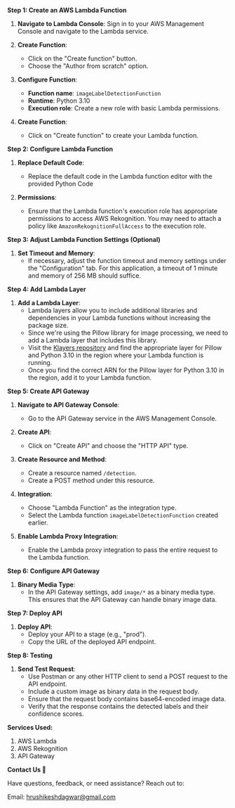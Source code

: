 **Step 1: Create an AWS Lambda Function**

1. **Navigate to Lambda Console**: Sign in to your AWS Management Console and navigate to the Lambda service.

2. **Create Function**:
   - Click on the "Create function" button.
   - Choose the "Author from scratch" option.

3. **Configure Function**:
   - **Function name**: `imageLabelDetectionFunction`
   - **Runtime**: Python 3.10
   - **Execution role**: Create a new role with basic Lambda permissions.

4. **Create Function**:
   - Click on "Create function" to create your Lambda function.

**Step 2: Configure Lambda Function**

1. **Replace Default Code**:
   - Replace the default code in the Lambda function editor with the provided Python Code

2. **Permissions**:
   - Ensure that the Lambda function's execution role has appropriate permissions to access AWS Rekognition. You may need to attach a policy like `AmazonRekognitionFullAccess` to the execution role.

**Step 3: Adjust Lambda Function Settings (Optional)**

1. **Set Timeout and Memory**:
   - If necessary, adjust the function timeout and memory settings under the "Configuration" tab. For this application, a timeout of 1 minute and memory of 256 MB should suffice.

**Step 4: Add Lambda Layer**

1. **Add a Lambda Layer**:
   - Lambda layers allow you to include additional libraries and dependencies in your Lambda functions without increasing the package size.
   - Since we're using the Pillow library for image processing, we need to add a Lambda layer that includes this library.
   - Visit the [Klayers repository](https://github.com/keithrozario/Klayers) and find the appropriate layer for Pillow and Python 3.10 in the region where your Lambda function is running.
   - Once you find the correct ARN for the Pillow layer for Python 3.10 in the region, add it to your Lambda function.

**Step 5: Create API Gateway**

1. **Navigate to API Gateway Console**:
   - Go to the API Gateway service in the AWS Management Console.

2. **Create API**:
   - Click on "Create API" and choose the "HTTP API" type.

3. **Create Resource and Method**:
   - Create a resource named `/detection`.
   - Create a POST method under this resource.

4. **Integration**:
   - Choose "Lambda Function" as the integration type.
   - Select the Lambda function `imageLabelDetectionFunction` created earlier.

5. **Enable Lambda Proxy Integration**:
   - Enable the Lambda proxy integration to pass the entire request to the Lambda function.

**Step 6: Configure API Gateway**

1. **Binary Media Type**:
   - In the API Gateway settings, add `image/*` as a binary media type. This ensures that the API Gateway can handle binary image data.

**Step 7: Deploy API**

1. **Deploy API**:
   - Deploy your API to a stage (e.g., "prod").
   - Copy the URL of the deployed API endpoint.

**Step 8: Testing**

1. **Send Test Request**:
   - Use Postman or any other HTTP client to send a POST request to the API endpoint.
   - Include a custom image as binary data in the request body.
   - Ensure that the request body contains base64-encoded image data.
   - Verify that the response contains the detected labels and their confidence scores.

**Services Used:**
1. AWS Lambda
2. AWS Rekognition
3. API Gateway

**Contact Us 📧**

Have questions, feedback, or need assistance? Reach out to:

Email: hrushikeshdagwar@gmail.com
